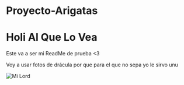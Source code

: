 # Proyecto-Arigatas

# Holi Al Que Lo Vea

Este va a ser mi ReadMe de prueba <3

Voy a usar fotos de drácula por que para el que no sepa yo le sirvo unu

![Mi Lord](https://ejemplo.com/MiLord.jpg)


